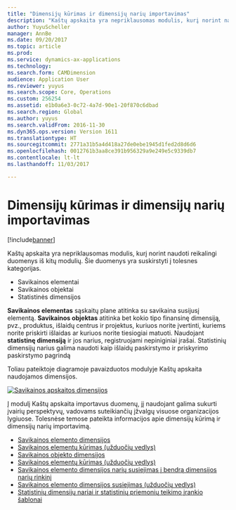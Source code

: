 ```yaml
---
title: "Dimensijų kūrimas ir dimensijų narių importavimas"
description: "Kaštų apskaita yra nepriklausomas modulis, kurį norint naudoti reikalingi bendrieji duomenys iš kitų modulių."
author: YuyuScheller
manager: AnnBe
ms.date: 09/20/2017
ms.topic: article
ms.prod: 
ms.service: dynamics-ax-applications
ms.technology: 
ms.search.form: CAMDimension
audience: Application User
ms.reviewer: yuyus
ms.search.scope: Core, Operations
ms.custom: 256254
ms.assetid: e1b0a6e3-0c72-4a7d-90e1-20f870c6dbad
ms.search.region: Global
ms.author: yuyus
ms.search.validFrom: 2016-11-30
ms.dyn365.ops.version: Version 1611
ms.translationtype: HT
ms.sourcegitcommit: 2771a31b5a4d418a27de0ebe1945d1fed2d8d6d6
ms.openlocfilehash: 0012761b3aa8ce391b956329a9e249e5c9339db7
ms.contentlocale: lt-lt
ms.lasthandoff: 11/03/2017

---
```


# <a name="create-dimensions-and-import-dimension-members"></a>Dimensijų kūrimas ir dimensijų narių importavimas

[!include[banner](../includes/banner.md)]

Kaštų apskaita yra nepriklausomas modulis, kurį norint naudoti reikalingi duomenys iš kitų modulių. Šie duomenys yra suskirstyti į tolesnes kategorijas.

-  Savikainos elementai
-  Savikainos objektai
-  Statistinės dimensijos

**Savikainos elementas** sąskaitų plane atitinka su savikaina susijusį elementą. **Savikainos objektas** atitinka bet kokio tipo finansinę dimensiją, pvz., produktus, išlaidų centrus ir projektus, kuriuos norite įvertinti, kuriems norite priskirti išlaidas ar kuriuos norite tiesiogiai matuoti. Naudojant **statistinę dimensiją** ir jos narius, registruojami nepiniginiai įrašai. Statistinių dimensijų narius galima naudoti kaip išlaidų paskirstymo ir priskyrimo paskirstymo pagrindą 

Toliau pateiktoje diagramoje pavaizduotos modulyje Kaštų apskaita naudojamos dimensijos.

[![Savikainos apskaitos dimensijos](./media/cost-eos-dimensions.png)](./media/cost-eos-dimensions.png)

Į modulį Kaštų apskaita importavus duomenų, jį naudojant galima sukurti įvairių perspektyvų, vadovams suteikiančių įžvalgų visuose organizacijos lygiuose. Tolesnėse temose pateikta informacijos apie dimensijų kūrimą ir dimensijų narių importavimą. 

-  [Savikainos elemento dimensijos](cost-elements.md)
-  [Savikainos elementų kūrimas (užduočių vedlys)](./tasks/create-cost-elements.md)
-  [Savikainos objekto dimensijos](cost-objects.md)
-  [Savikainos elementų kūrimas (užduočių vedlys)](./tasks/create-cost-objects.md)
-  [Savikainos elemento dimensijos narių susiejimas į bendrą dimensijos narių rinkinį](map-cost-elements-dimension-members.md)
-  [Savikainos elemento dimensijos susiejimas (užduočių vedlys)](./tasks/map-cost-element-dimension.md)
-  [Statistinių dimensijų nariai ir statistinių priemonių teikimo įrankio šablonai](statistical-measure-provider-template.md)







